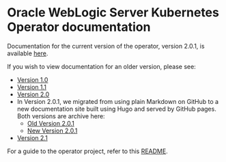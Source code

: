 # Oracle WebLogic Server Kubernetes Operator documentation

Documentation for the current version of the operator, version 2.0.1, is
available [here](https://oracle.github.io/weblogic-kubernetes-operator).

If you wish to view documentation for an older version, please see:

* [Version 1.0](v1.0)
* [Version 1.1](v1.1)
* [Version 2.0](v2.0)
* In Version 2.0.1, we migrated from using plain Markdown on GitHub to 
  a new documentation site built using Hugo and served by GitHub pages.
  Both versions are archive here:
    * [Old Version 2.0.1](v2.0.1)
    * [New Version 2.0.1](https://oracle.github.io/weblogic-kubernetes-operator/2.0.1)
* [Version 2.1](https://oracle.github.io/weblogic-kubernetes-operator/2.1)

For a guide to the operator project, refer to this [README](../README.md).
